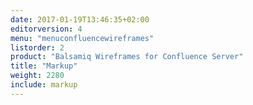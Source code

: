 ```yaml
---
date: 2017-01-19T13:46:35+02:00
editorversion: 4
menu: "menuconfluencewireframes" 
listorder: 2
product: "Balsamiq Wireframes for Confluence Server"
title: "Markup"
weight: 2280
include: markup
---
```

